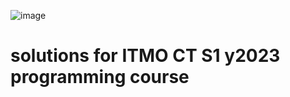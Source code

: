 ![image](https://user-images.githubusercontent.com/114537512/252141899-d8cad421-11e9-4f10-9446-97ce05a5d589.gif)

solutions for ITMO CT S1 y2023 programming course
============================================================================================================================================
